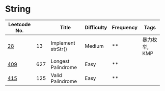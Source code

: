 # String

| Leetcode No.  |   | Title        | Difficulty  | Frequency        | Tags |
| ------------- | ------------- | ------------- | ------------- | ------------- |------------- |
| [28](./Details/Implement%20str.md)| 13 | Implement strStr() | Medium | ** | 暴力枚举, KMP|
| [409](./Details/Longest%20Palindrome.md)  | 627 | Longest Palindrome | Easy | ** |  |
| [415](./Details/Valid%20Palindrome.md)  | 125 | Valid Palindrome | Easy | ** |  |
